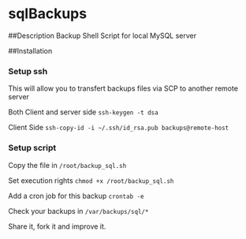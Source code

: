 sqlBackups
==========

##Description
Backup Shell Script for local MySQL server

##Installation


### Setup ssh
This will allow you to transfert backups files via SCP to another remote server

Both Client and server side
`ssh-keygen -t dsa`

Client Side
`ssh-copy-id -i ~/.ssh/id_rsa.pub backups@remote-host`


### Setup script

Copy the file in 
`/root/backup_sql.sh`

Set execution rights
`chmod +x /root/backup_sql.sh`

Add a cron job for this backup
`crontab -e`

Check your backups in 
`/var/backups/sql/*`

Share it, fork it and improve it.
